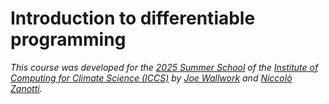 # Introduction to differentiable programming

*This course was developed for the
[2025 Summer School](https://iccs.cam.ac.uk/events/institute-computing-climate-science-annual-summer-school-2025)
of the
[Institute of Computing for Climate Science (ICCS)](https://iccs.cam.ac.uk) by
[Joe Wallwork](https://joewallwork.com) and
[Niccolò Zanotti](https://niccolozanotti.com).*
